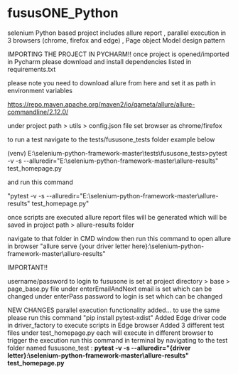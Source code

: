 # fususONE_Python
selenium Python based project includes allure report , parallel execution in 3 browsers (chrome, firefox and edge) , Page object Model design pattern

IMPORTING THE PROJECT IN PYCHARM!!
once project is opened/imported in Pycharm please download and install dependencies listed in requirements.txt

please note you need to download allure from here and set it as path in environment variables

https://repo.maven.apache.org/maven2/io/qameta/allure/allure-commandline/2.12.0/

under project path > utils > config.json file set browser as chrome/firefox

to run a test navigate to the tests/fususone_tests folder example below

(venv) E:\selenium-python-framework-master\tests\fususone_tests>pytest -v -s --alluredir="E:\selenium-python-framework-master\allure-results" test_homepage.py


and run this command

"pytest -v -s --alluredir="E:\selenium-python-framework-master\allure-results" test_homepage.py"

once scripts are executed allure report files will be generated which will be saved in project path > allure-results folder

navigate to that folder in CMD window then run this command to open allure in browser
"allure serve {your driver letter here}:\selenium-python-framework-master\allure-results"

IMPORTANT!!

username/password to login to fususone is set at project directory > base > page_base.py file
under enterEmailAndNext email is set which can be changed
under enterPass password to login is set which can be changed


NEW CHANGES
parallel execution functionality added... to use the same please run this command "pip install pytest-xdist"
Added Edge driver code in driver_factory to execute scripts in Edge browser
Added 3 different test files under test_homepage.py each will execute in different browser to trigger the execution run this command in terminal by navigating to the test folder named fususone_test : **pytest -v -s --alluredir="{driver letter}:\selenium-python-framework-master\allure-results" test_homepage.py**

